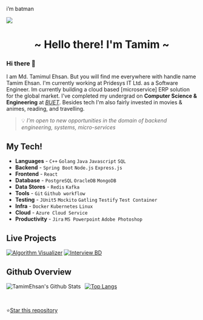 i’m batman


  ![](https://komarev.com/ghpvc/?username=AfhamAdian&color=green)

<!---
AfhamAdian/AfhamAdian is a ✨ special ✨ repository because its `README.md` (this file) appears on your GitHub profile.
You can click the Preview link to take a look at your changes.
--->
<h1 align="center">~ Hello there! I'm Tamim ~</h1>


### Hi there 👋

I am Md. Tamimul Ehsan. But you will find me everywhere with handle name Tamim Ehsan. I'm currently working at Pridesys IT Ltd. as a Software Engineer. Im currently building a cloud based [microservice] ERP solution for the global market. I've completed my undergrad on **Computer Science & Engineering** at _[BUET](https://www.buet.ac.bd/web/)_. Besides tech I'm also fairly invested in movies & animes, reading, and travelling.
> 💡 *I'm open to new opportunities in the domain of backend engineering, systems, micro-services*

<!--
## Languages

![C++](https://img.shields.io/badge/-C++-000000?style=flat&logo=c%2B%2B)
![Java](https://img.shields.io/badge/-Java-000000?style=flat&logo=java)
![Python](https://img.shields.io/badge/-Python-000000?style=flat&logo=python)
![JavaScript](https://img.shields.io/badge/-JavaScript-000000?style=flat&logo=javascript)
![HTML5](https://img.shields.io/badge/-HTML5-000000?style=flat&logo=html5)
![CSS3](https://img.shields.io/badge/-CSS-000000?style=flat&logo=css3)
![SQL](https://img.shields.io/badge/-SQL-000000?style=flat&logo=mysql)
![Arduino](https://img.shields.io/badge/-Arduino-000000?style=flat&logo=arduino)
## Tools:

![Git](https://img.shields.io/badge/-Git-000000?style=flat&logo=git)
![Github](https://img.shields.io/badge/-Github-000000?style=flat&logo=github) <br />
![Docker](https://img.shields.io/badge/-Docker-000000?style=flat&logo=docker) 
![Kubernetes](https://img.shields.io/badge/-Kubernetes-000000?style=flat&logo=kubernetes)
![Nginx](https://img.shields.io/badge/-Nginx-000000?style=flat&logo=nginx)
![Terraform](https://img.shields.io/badge/-Terraform-000000?style=flat&logo=terraform) <br/>
![PostgreSQL](https://img.shields.io/badge/-PostgreSQL-000000?style=flat&logo=postgresql)
![Oracle DB](https://img.shields.io/badge/-OracleDB-000000?style=flat&logo=oracle)
![MongoDB](https://img.shields.io/badge/-MongoDB-000000?style=flat&logo=mongodb) <br />
![Node](https://img.shields.io/badge/-Node-000000?style=flat&logo=node.js)
![Spring Boot](https://img.shields.io/badge/-Spring%20Boot-000000?style=flat&logo=springboot) <br />
![React](https://img.shields.io/badge/-React-000000?style=flat&logo=react)
![Next](https://img.shields.io/badge/-Next.js-000000?style=flat&logo=nextdotjs) <br/>
![MS Word](https://img.shields.io/badge/-MS%20Word-000000?style=flat&logo=microsoft%20word)
![MS PPT](https://img.shields.io/badge/-MS%20Powerpoint-000000?style=flat&logo=microsoft%20powerpoint)
![Adobe PS](https://img.shields.io/badge/-Adobe%20Photoshop-000000?style=flat&logo=adobe%20photoshop)
![Adobe Ai](https://img.shields.io/badge/-Adobe%20Illustrator-000000?style=flat&logo=adobe%20illustrator)

-->
## My Tech! 
- **Languages** - `C++` `Golang` `Java` `Javascript` `SQL` 
- **Backend** - `Spring Boot` `Node.js` `Express.js`
- **Frontend** - `React`
- **Database** - `PostgreSQL` `OracleDB` `MongoDB`
- **Data Stores** - `Redis` `Kafka`
- **Tools** - `Git` `Github workflow`
- **Testing** - `JUnit5` `Mockito` `Gatling` `Testify` `Test Container`
- **Infra** - `Docker` `Kubernetes` `Linux`
- **Cloud** - `Azure Cloud Service`
- **Productivity** - `Jira` `MS Powerpoint` `Adobe Photoshop`

## Live Projects
[![Algorithm Visualizer](https://img.shields.io/badge/-Algorithm%20Visualizer-0085C0?style=flat&logo=ripple)](https://tamimehsan.github.io/AlgorithmVisualizer/)
[![Interview BD](https://img.shields.io/badge/-Interview%20BD-5672cd?style=flat)](https://tamimehsan.github.io/interview-questions-bangladesh/)

## Github Overview

<img align="left" alt="TamimEhsan's Github Stats" src="https://github-readme-stats.vercel.app/api?username=TamimEhsan&show_icons=true" />   &nbsp;
[![Top Langs](https://github-readme-stats.vercel.app/api/top-langs/?username=AfhamAdian&layout=compact)](https://github.com/anuraghazra/github-readme-stats) 

<br />
<!--
## My Programming Performances

<h5>
 

| Competition Name | 2019 | 2020 | 2021 | 2022 | 2023 |
| :----- | :----: | :----: | :----: | :----: | ------ |
| <img width="120px" src="https://miro.medium.com/max/700/1*h_woVX1QKCNabHosdeBIRg.png" /> <br />  Google CodeJam | - | Round 1<br/> Rank: 8918 | Round 1<br/> Rank: 1932 | Round 2<br/> Rank: 2218 | Discontinued |
| <img width="120px" src="https://raw.githubusercontent.com/sbrodehl/Hashcode2k20/master/HashCode2020.png"/> <br />Google Hashcode | - | BUET Naruto Runners<br/> Rank:746 <br /> Country Rank: 4th | TheTitans<br />Rank: 3110 | - |  |
| <img width="120px" src="https://techcrunch.com/wp-content/uploads/2012/01/screen-shot-2012-01-04-at-11-54-37-am.png?w=605" /> <br />Facebook HackerCup | Qualification Round<br/> Rank:5704 | Round 1<br/> RanK:2169 | Round 2 <br/>Rank: 2,826 | Round 2 <br/>Rank: 1,477 | Round 2 <br/>Rank: 670 |
| <img width="120px" src="https://www.hmc.edu/about-hmc/wp-content/uploads/sites/2/2019/01/icpc19.png" /> <br /> ICPC | Dhaka Regionals Preli<br/> Team: BUET_INVERSE<br/> Rank: 121 | Dhaka Regionals Final<br/> Team: BUET_Wildcard<br/>[7th](https://algo.codemarshal.org/contests/icpc-dhaka-20/standings) | Dhaka Regionals Final<br/> Team: BUET_Berserkers<br/>[8th](https://algo.codemarshal.org/contests/dhaka-21-main/standings) | Dhaka Regionals Final<br/> Team: BUET_Wildguess<br/>[26th](https://https://algo.codemarshal.org/contests/dhaka-22/standings) | Dhaka Regionals Final<br/> Team: BUET_Twilight<br/>[8th](https://bapsoj.org/contests/icpc-dhaka-regional-site-2023/standings) |
| <img width="120px" src="https://codeforces.org/s/43476/images/codeforces-logo-with-telegram.png" /> <br />CF Max Rank | 1651<br/>  ![](https://img.shields.io/badge/-Expert-3262a8?style=flat)  | 1954<br /> ![](https://img.shields.io/badge/-Candidate%20Master-a832a8?style=flat) | 1917 <br /> ![](https://img.shields.io/badge/-Candidate%20Master-a832a8?style=flat) | 1880<br/>  ![](https://img.shields.io/badge/-Expert-3262a8?style=flat) | 2078 <br /> ![](https://img.shields.io/badge/-Candidate%20Master-a832a8?style=flat) |

 </h5>

## My Hackathon Performances

<h5>

| Project Name | Team Name | Competetion Name | National Round | International Round |
| :----- | :----: | :----: | :----: | :----: |
| Satellight | [BUET Zenith](https://2020.spaceappschallenge.org/challenges/connect/orbital-sky/teams/buet-zenith/project) | NASA Space Apps Challenge 2020 | Regional Champion, Bangladesh | Global Finalist <br /> Honourable Mention |
| A Blockchain Based Approach to Digitalize Health Sector for Better Transparency, Privacy and Security |                           Spondon                            |    Blockchain Olympiad 2022    |        1st Runners Up         |             Honorable Mention             |
| BUET_IDRICO | Aqua Monitor | National STEM Competition 2021 | Champion |-|

<!--  Tuition-E | tamimehsan99_880b |  [Haccelerate 2020](https://www.hackerearth.com/challenges/hackathon/hackccelerate-2020/) | Finalist | Top 14 among 1700+ teams | 



 </h5>
-->

<!-- Place this tag where you want the button to render. -->
⭐<a class="github-button" href="https://github.com/TamimEhsan/TamimEhsan" data-color-scheme="no-preference: dark; light: dark; dark: dark;" data-icon="octicon-star" data-size="large" data-show-count="true" aria-label="Star TamimEhsan/TamimEhsan on GitHub">Star this repository</a>
